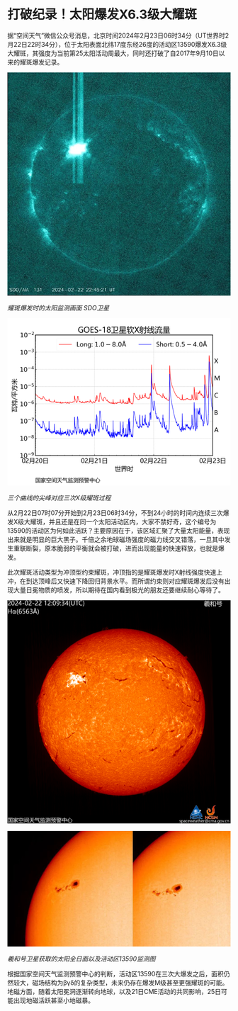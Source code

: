 # 打破纪录！太阳爆发X6.3级大耀斑

据“空间天气”微信公众号消息，北京时间2024年2月23日06时34分（UT世界时2月22日22时34分），位于太阳表面北纬17度东经26度的活动区13590爆发X6.3级大耀斑，其强度为当前第25太阳活动周最大，同时还打破了自2017年9月10日以来的耀斑爆发记录。

![c6782fe4f84da4c33465d241fe9030e6.jpg](https://raw.githubusercontent.com/qqhsx/qqnews_image/main/2024/02/23/打破纪录！太阳爆发X6.3级大耀斑/c6782fe4f84da4c33465d241fe9030e6.jpg)

_耀斑爆发时的太阳监测画面 SDO卫星_

![3d24f84e0b6bcc9741840b80e2966933.jpg](https://raw.githubusercontent.com/qqhsx/qqnews_image/main/2024/02/23/打破纪录！太阳爆发X6.3级大耀斑/3d24f84e0b6bcc9741840b80e2966933.jpg)

_三个曲线的尖峰对应三次X级耀斑过程_

从2月22日07时07分开始到2月23日06时34分，不到24小时的时间内连续三次爆发X级大耀斑，并且还是在同一个太阳活动区内，大家不禁好奇，这个编号为13590的活动区为何如此活跃？主要原因在于，该区域汇聚了大量太阳能量，表现出来就是明显的巨大黑子。千倍之余地球磁场强度的磁力线交叉错落，一旦其中发生重联断裂，原本脆弱的平衡就会被打破，进而出现能量的快速释放，也就是爆发。

此次耀斑活动类型为冲顶型约束耀斑，冲顶指的是耀斑爆发时X射线强度快速上冲，在到达顶峰后又快速下降回归背景水平。而所谓约束则对应耀斑爆发后没有出现大量日冕物质的喷发，所以期待在国内看到极光的朋友还要继续耐心等待了。

![bd52186ee7ce4480fe6436910f250236.jpg](https://raw.githubusercontent.com/qqhsx/qqnews_image/main/2024/02/23/打破纪录！太阳爆发X6.3级大耀斑/bd52186ee7ce4480fe6436910f250236.jpg)

![135a51c9c3019ca72aafb7e9cf4c8364.jpg](https://raw.githubusercontent.com/qqhsx/qqnews_image/main/2024/02/23/打破纪录！太阳爆发X6.3级大耀斑/135a51c9c3019ca72aafb7e9cf4c8364.jpg)

_羲和号卫星获取的太阳全日面以及活动区13590监测图_

根据国家空间天气监测预警中心的判断，活动区13590在三次大爆发之后，面积仍然较大，磁场结构为βγδ的复杂类型，未来仍存在爆发M级甚至更强耀斑的可能。地磁方面，随着太阳冕洞逐渐转向地球，以及21日CME活动的共同影响，25日可能出现地磁活跃甚至小地磁暴。

